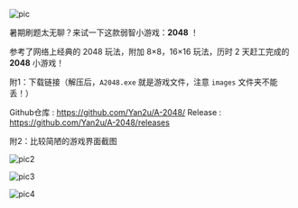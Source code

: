 ![pic](https://s2.ax1x.com/2019/08/13/mCvc4O.png)

暑期刷题太无聊？来试一下这款弱智小游戏：**2048** ！

参考了网络上经典的 2048 玩法，附加 8×8，16×16 玩法，历时 2 天赶工完成的 **2048** 小游戏！

附1：下载链接（解压后，`A2048.exe` 就是游戏文件，注意 `images` 文件夹不能丢！）

Github仓库 : https://github.com/Yan2u/A-2048/
Release : https://github.com/Yan2u/A-2048/releases

附2：比较简陋的游戏界面截图

![pic2](https://s2.ax1x.com/2019/08/14/mkTaut.png)

![pic3](https://s2.ax1x.com/2019/08/14/mkTdDP.png)

![pic4](https://s2.ax1x.com/2019/08/14/mkTNjI.png)

